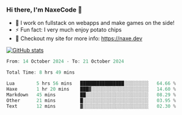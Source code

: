 ### Hi there, I'm NaxeCode 👋
- 🔭 I work on fullstack on webapps and make games on the side!
- ⚡ Fun fact: I very much enjoy potato chips
- 🔋 Checkout my site for more info: https://naxe.dev

[![GitHub stats](https://github-readme-stats.vercel.app/api?username=naxecode&theme=onedark)](https://naxe.dev)

<!--START_SECTION:waka-->

```csharp
From: 14 October 2024 - To: 21 October 2024

Total Time: 8 hrs 49 mins

Lua        5 hrs 56 mins   ████████████████░░░░░░░░░   64.66 %
Haxe       1 hr 20 mins    ███▓░░░░░░░░░░░░░░░░░░░░░   14.60 %
Markdown   45 mins         ██░░░░░░░░░░░░░░░░░░░░░░░   08.29 %
Other      21 mins         █░░░░░░░░░░░░░░░░░░░░░░░░   03.95 %
Text       12 mins         ▓░░░░░░░░░░░░░░░░░░░░░░░░   02.30 %
```

<!--END_SECTION:waka-->



<!--
**NaxeCode/NaxeCode** is a ✨ _special_ ✨ repository because its `README.md` (this file) appears on your GitHub profile.

Here are some ideas to get you started:

- 🔭 I’m currently working on Web apps for indie games!
- 🌱 I’m currently mastering C#
- 👯 I’m looking to collaborate on ...
- 🤔 I’m looking for help with ...
- 💬 Ask me about ...
- 📫 How to reach me: ...
- 😄 Pronouns: ...
- ⚡ Fun fact: I love chips
-->

